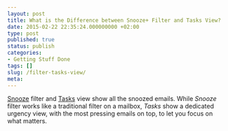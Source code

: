 ```yaml
---
layout: post
title: What is the Difference between Snooze+ Filter and Tasks View?
date: 2015-02-22 22:35:24.000000000 +02:00
type: post
published: true
status: publish
categories:
- Getting Stuff Done
tags: []
slug: /filter-tasks-view/
meta:
---
```


[Snooze](/mark-as-later/) filter and [Tasks](/what-are-tasks-type-mail/) view show all the snoozed emails. While *Snooze* filter works like a traditional filter on a mailbox, *Tasks* show a dedicated urgency view, with the most pressing emails on top, to let you focus on what matters.